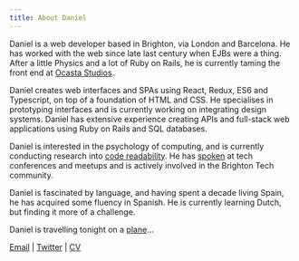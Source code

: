 ```yaml
---
title: About Daniel
---
```

Daniel is a web developer based in Brighton, via London and Barcelona. He has worked with the web since late last century when EJBs were a thing. After a little Physics and a lot of Ruby on Rails, he is currently taming the front end at [Ocasta Studios](https://ocasta.com/).

Daniel creates web interfaces and SPAs using React, Redux, ES6 and Typescript, on top of a foundation of HTML and CSS. He specialises in prototyping interfaces and is currently working on integrating design systems. Daniel has extensive experience creating APIs and full-stack web applications using Ruby on Rails and SQL databases.

Daniel is interested in the psychology of computing, and is currently conducting research into [code readability](/readability). He has [spoken](/talks) at tech conferences and meetups and is actively involved in the Brighton Tech community.

Daniel is fascinated by language, and having spent a decade living Spain, he has acquired some fluency in Spanish. He is currently learning Dutch, but finding it more of a challenge.

Daniel is travelling tonight on a [plane](https://www.youtube.com/watch?v=0f0TMfQNRk8)...

[Email](mailto:daniel@vanberzon.com) | [Twitter](https://twitter.com/dvberzon) | [CV](/cv2019.pdf)